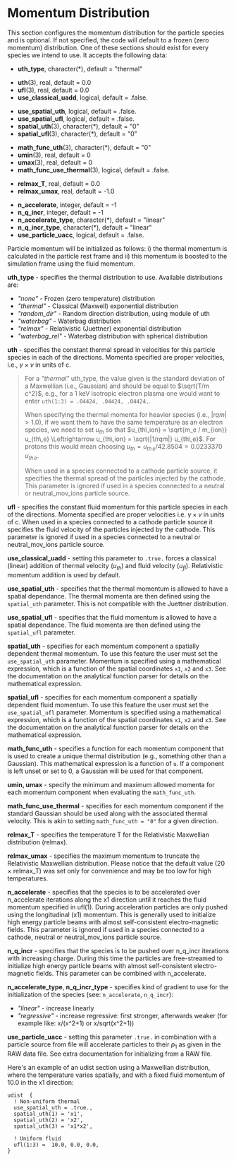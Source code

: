 # Momentum Distribution

This section configures the momentum distribution for the particle
species and is optional. If not specified, the code will default to a
frozen (zero momentum) distribution. One of these sections should exist
for every species we intend to use. It accepts the following data:

- **uth_type**, character(\*), default = "thermal"

<!-- -->

- **uth**(3), real, default = 0.0
- **ufl**(3), real, default = 0.0
- **use_classical_uadd**, logical, default = .false.

<!-- -->

- **use_spatial_uth**, logical, default = .false.
- **use_spatial_ufl**, logical, default = .false.
- **spatial_uth**(3), character(\*), default = "0"
- **spatial_ufl**(3), character(\*), default = "0"

<!-- -->

- **math_func_uth**(3), character(\*), default = "0"
- **umin**(3), real, default = 0
- **umax**(3), real, default = 0
- **math_func_use_thermal**(3), logical, default = .false.

<!-- -->

- **relmax_T**, real, default = 0.0
- **relmax_umax**, real, default = -1.0

<!-- -->

- **n_accelerate**, integer, default = -1
- **n_q_incr**, integer, default = -1
- **n_accelerate_type**, character(\*), default = "linear"
- **n_q_incr_type**, character(\*), default = "linear"
- **use_particle_uacc**, logical, default = .false.

Particle momentum will be initialized as follows: i) the thermal
momentum is calculated in the particle rest frame and ii) this momentum
is boosted to the simulation frame using the fluid momentum.

**uth_type** - specifies the thermal distribution to use. Available
distributions are:

- *"none"* - Frozen (zero temperature) distribution
- *"thermal"* - Classical (Maxwell) exponential distribution
- *"random_dir"* - Random direction distribution, using module of uth
- *"waterbag"* - Waterbag distribution
- *"relmax"* - Relativistic (Juettner) exponential distribution
- *"waterbag_rel"* - Waterbag distribution with spherical distribution

**uth** - specifies the constant thermal spread in velocities for this
particle species in each of the directions. Momenta specified are proper
velocities, i.e., $\gamma \times v$ in units of c.

> For a *"thermal"* uth_type, the value given is the standard deviation of
a Maxwellian (i.e., Gaussian) and should be equal to $\sqrt{T/m c^2}$,
e.g., for a 1 keV isotropic electron plasma one would want to enter
`uth(1:3) = .04424, .04424, .04424,`.
> 
> When specifying the thermal momenta for heavier species (i.e.,
$\left|rqm\right| > 1.0$), if we want them to have the same temperature
as an electron species, we need to set $u_{th}$ so that
$u_{th\,ion} = \sqrt{m_e / m_{ion}} u_{th\,e} \Leftrightarrow u_{th\,ion} = \sqrt{|1/rqm|} u_{th\,e}$.
For protons this would mean choosing
$u_{th} = u_{th\,e}/42.8504 = 0.0233370 \, u_{th\,e}$.
> 
> When used in a species connected to a cathode particle source, it
specifies the thermal spread of the particles injected by the cathode.
This parameter is ignored if used in a species connected to a neutral or
neutral_mov_ions particle source.

**ufl** - specifies the constant fluid momentum for this particle species
in each of the directions. Momenta specified are proper velocities i.e.
$\gamma \times v$ in units of c. When used in a species connected to a
cathode particle source it specifies the fluid velocity of the particles
injected by the cathode. This parameter is ignored if used in a species
connected to a neutral or neutral_mov_ions particle source.

**use_classical_uadd** - setting this parameter to `.true.` forces a classical (linear) addition of
thermal velocity ($u_{th}$) and fluid velocity ($u_{fl}$). Relativistic
momentum addition is used by default.

**use_spatial_uth** - specifies that the thermal momentum is allowed to
have a spatial dependance. The thermal momenta are then defined using
the `spatial_uth` parameter. This is not compatible with the Juettner
distribution.

**use_spatial_ufl** - specifies that the fluid momentum is allowed to have
a spatial dependance. The fluid momenta are then defined using the
`spatial_ufl` parameter.

**spatial_uth** - specifies for each momentum component a
spatially dependent thermal momentum. To use this feature the user must
set the `use_spatial_uth` parameter. Momentum is specified using a
mathematical expression, which is a function of the spatial coordinates
`x1`, `x2` and `x3`. See the documentation on the analytical function parser
for details on the mathematical expression.

**spatial_ufl** - specifies for each momentum component a
spatially dependent fluid momentum. To use this feature the user must
set the `use_spatial_ufl` parameter. Momentum is specified using a
mathematical expression, which is a function of the spatial coordinates
`x1`, `x2` and `x3`. See the documentation on the analytical function parser
for details on the mathematical expression.

**math_func_uth** - specifies a function for each momentum component that is used to create a unique thermal distribution (e.g., something other than a Gaussian).  This mathematical expression is a function of `u`.  If a component is left unset or set to 0, a Gaussian will be used for that component.

**umin, umax** - specify the minimum and maximum allowed momenta for each momentum component when evaluating the `math_func_uth`.

**math_func_use_thermal** - specifies for each momentum component if the standard Gaussian should be used along with the associated thermal velocity.  This is akin to setting `math_func_uth = "0"` for a given direction.

**relmax_T** - specifies the temperature T for the Relativistic Maxwellian
distribution (relmax).

**relmax_umax** - specifies the maximum momentum to truncate the
Relativistic Maxwellian distribution. Please notice that the default
value (20 × relmax_T) was set only for convenience and may be too low
for high temperatures.

**n_accelerate** - specifies that the species is to be accelerated over
n_accelerate iterations along the x1 direction until it reaches the
fluid momentum specified in ufl(1). During acceleration particles are
only pushed using the longitudinal (x1) momentum. This is generally used
to initialize high energy particle beams with almost self-consistent
electro-magnetic fields. This parameter is ignored if used in a species
connected to a cathode, neutral or neutral_mov_ions particle source.

**n_q_incr** - specifies that the species is to be pushed over n_q_incr
iterations with increasing charge. During this time the particles are
free-streamed to initialize high energy particle beams with almost
self-consistent electro-magnetic fields. This parameter can be combined
with n_accelerate.

**n_accelerate_type**, **n_q_incr_type** - specifies kind of gradient to use
for the initialization of the species (see: `n_accelerate`, `n_q_incr`):

- *"linear"* - increase linearly
- *"regressive"* - increase regressive: first stronger, afterwards
  weaker (for example like: x/(x^2+1) or x/sqrt(x^2+1))

**use_particle_uacc** - setting this parameter `.true.` in combination with a particle source from file will accelerate particles to their $p_1$ as given in the RAW data file.  See extra documentation for initializing from a RAW file.

Here's an example of an udist section using a Maxwellian distribution,
where the temperature varies spatially, and with a fixed fluid momentum
of 10.0 in the x1 direction:

```text
udist  {  
  ! Non-uniform thermal  
  use_spatial_uth = .true.,  
  spatial_uth(1) = 'x1',  
  spatial_uth(2) = 'x2',  
  spatial_uth(3) = 'x1*x2',  

  ! Uniform fluid  
  ufl(1:3) =  10.0, 0.0, 0.0, 
}
```
